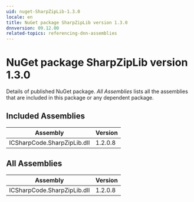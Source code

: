 ```yaml
---
uid: nuget-SharpZipLib-1.3.0
locale: en
title: NuGet package SharpZipLib version 1.3.0
dnnversion: 09.12.00
related-topics: referencing-dnn-assemblies
---
```


# NuGet package SharpZipLib version 1.3.0
Details of published NuGet package.
*All Assemblies* lists all the assemblies that are included in this package or any dependent package.

## Included Assemblies

|Assembly|Version|
|---|---|
|ICSharpCode.SharpZipLib.dll|1.2.0.8|

## All Assemblies

|Assembly|Version|
|---|---|
|ICSharpCode.SharpZipLib.dll|1.2.0.8|

